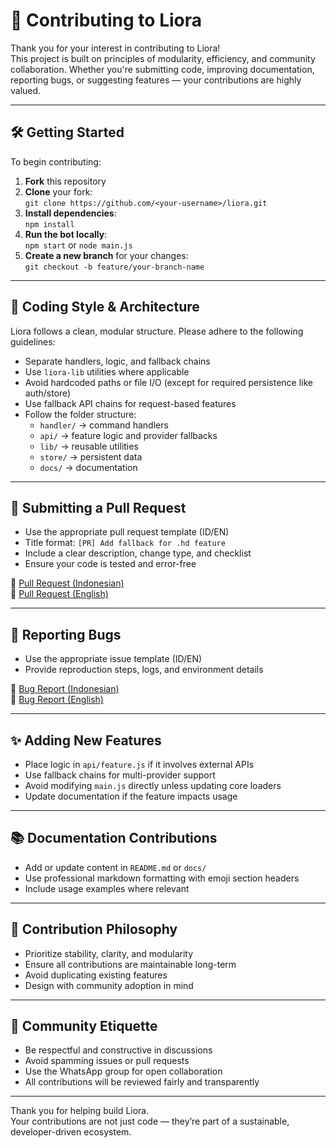 # 🧩 Contributing to Liora

Thank you for your interest in contributing to Liora!  
This project is built on principles of modularity, efficiency, and community collaboration. Whether you're submitting code, improving documentation, reporting bugs, or suggesting features — your contributions are highly valued.

---

## 🛠️ Getting Started

To begin contributing:

1. **Fork** this repository
2. **Clone** your fork:  
   `git clone https://github.com/<your-username>/liora.git`
3. **Install dependencies**:  
   `npm install`
4. **Run the bot locally**:  
   `npm start` or `node main.js`
5. **Create a new branch** for your changes:  
   `git checkout -b feature/your-branch-name`

---

## 🧁 Coding Style & Architecture

Liora follows a clean, modular structure. Please adhere to the following guidelines:

- Separate handlers, logic, and fallback chains
- Use `liora-lib` utilities where applicable
- Avoid hardcoded paths or file I/O (except for required persistence like auth/store)
- Use fallback API chains for request-based features
- Follow the folder structure:
  - `handler/` → command handlers
  - `api/` → feature logic and provider fallbacks
  - `lib/` → reusable utilities
  - `store/` → persistent data
  - `docs/` → documentation

---

## 🚀 Submitting a Pull Request

- Use the appropriate pull request template (ID/EN)
- Title format: `[PR] Add fallback for .hd feature`
- Include a clear description, change type, and checklist
- Ensure your code is tested and error-free

📎 [Pull Request (Indonesian)](https://github.com/naruyaizumi/liora/compare?expand=1&template=pull-request-id.md)  
📎 [Pull Request (English)](https://github.com/naruyaizumi/liora/compare?expand=1&template=pull-request-us.md)

---

## 🐛 Reporting Bugs

- Use the appropriate issue template (ID/EN)
- Provide reproduction steps, logs, and environment details

📎 [Bug Report (Indonesian)](https://github.com/naruyaizumi/liora/issues/new?assignees=&labels=bug&projects=&template=bug-report-id.md&title=%5BBUG%5D)  
📎 [Bug Report (English)](https://github.com/naruyaizumi/liora/issues/new?assignees=&labels=bug&projects=&template=bug-report-us.md&title=%5BBUG%5D)

---

## ✨ Adding New Features

- Place logic in `api/feature.js` if it involves external APIs
- Use fallback chains for multi-provider support
- Avoid modifying `main.js` directly unless updating core loaders
- Update documentation if the feature impacts usage

---

## 📚 Documentation Contributions

- Add or update content in `README.md` or `docs/`
- Use professional markdown formatting with emoji section headers
- Include usage examples where relevant

---

## 🧠 Contribution Philosophy

- Prioritize stability, clarity, and modularity
- Ensure all contributions are maintainable long-term
- Avoid duplicating existing features
- Design with community adoption in mind

---

## 🤝 Community Etiquette

- Be respectful and constructive in discussions
- Avoid spamming issues or pull requests
- Use the WhatsApp group for open collaboration
- All contributions will be reviewed fairly and transparently

---

Thank you for helping build Liora.  
Your contributions are not just code — they’re part of a sustainable, developer-driven ecosystem.